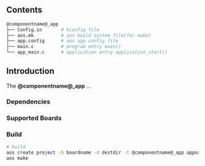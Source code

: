 ## Contents

```sh
@componentname@_app
├── Config.in       # kconfig file
├── aos.mk          # aos build system file(for make)
├── app.config      # aos app config file
├── main.c          # program entry main()
└── app_main.c      # application entry application_start()
```

## Introduction

The **@componentname@_app** ...

### Dependencies

### Supported Boards


### Build

```sh
# build
aos create project -b boardname -d destdir -t @componentname@_app appname
aos make
```
